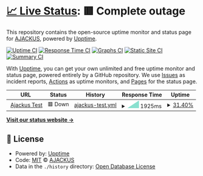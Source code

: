 # [📈 Live Status](https://ajackus.github.io/upptime-monitor): <!--live status--> **🟥 Complete outage**

This repository contains the open-source uptime monitor and status page for [AJACKUS](ajackus.com), powered by [Upptime](https://github.com/upptime/upptime).

[![Uptime CI](https://github.com/ajackus/upptime-monitor/workflows/Uptime%20CI/badge.svg)](https://github.com/ajackus/upptime-monitor/actions?query=workflow%3A%22Uptime+CI%22)
[![Response Time CI](https://github.com/ajackus/upptime-monitor/workflows/Response%20Time%20CI/badge.svg)](https://github.com/ajackus/upptime-monitor/actions?query=workflow%3A%22Response+Time+CI%22)
[![Graphs CI](https://github.com/ajackus/upptime-monitor/workflows/Graphs%20CI/badge.svg)](https://github.com/ajackus/upptime-monitor/actions?query=workflow%3A%22Graphs+CI%22)
[![Static Site CI](https://github.com/ajackus/upptime-monitor/workflows/Static%20Site%20CI/badge.svg)](https://github.com/ajackus/upptime-monitor/actions?query=workflow%3A%22Static+Site+CI%22)
[![Summary CI](https://github.com/ajackus/upptime-monitor/workflows/Summary%20CI/badge.svg)](https://github.com/ajackus/upptime-monitor/actions?query=workflow%3A%22Summary+CI%22)

With [Upptime](https://upptime.js.org), you can get your own unlimited and free uptime monitor and status page, powered entirely by a GitHub repository. We use [Issues](https://github.com/ajackus/upptime-monitor/issues) as incident reports, [Actions](https://github.com/ajackus/upptime-monitor/actions) as uptime monitors, and [Pages](https://ajackus.github.io/upptime-monitor) for the status page.

<!--start: status pages-->
<!-- This summary is generated by Upptime (https://github.com/upptime/upptime) -->
<!-- Do not edit this manually, your changes will be overwritten -->
<!-- prettier-ignore -->
| URL | Status | History | Response Time | Uptime |
| --- | ------ | ------- | ------------- | ------ |
| <img alt="" src="https://favicons.githubusercontent.com/ajackus.com" height="13"> [Ajackus Test](https://ajackus.com) | 🟥 Down | [ajackus-test.yml](https://github.com/ajackus/upptime-monitor/commits/HEAD/history/ajackus-test.yml) | <details><summary><img alt="Response time graph" src="./graphs/ajackus-test/response-time-week.png" height="20"> 1925ms</summary><br><a href="https://ajackus.github.io/upptime-monitor/history/ajackus-test"><img alt="Response time 1925" src="https://img.shields.io/endpoint?url=https%3A%2F%2Fraw.githubusercontent.com%2Fajackus%2Fupptime-monitor%2FHEAD%2Fapi%2Fajackus-test%2Fresponse-time.json"></a><br><a href="https://ajackus.github.io/upptime-monitor/history/ajackus-test"><img alt="24-hour response time 1925" src="https://img.shields.io/endpoint?url=https%3A%2F%2Fraw.githubusercontent.com%2Fajackus%2Fupptime-monitor%2FHEAD%2Fapi%2Fajackus-test%2Fresponse-time-day.json"></a><br><a href="https://ajackus.github.io/upptime-monitor/history/ajackus-test"><img alt="7-day response time 1925" src="https://img.shields.io/endpoint?url=https%3A%2F%2Fraw.githubusercontent.com%2Fajackus%2Fupptime-monitor%2FHEAD%2Fapi%2Fajackus-test%2Fresponse-time-week.json"></a><br><a href="https://ajackus.github.io/upptime-monitor/history/ajackus-test"><img alt="30-day response time 1925" src="https://img.shields.io/endpoint?url=https%3A%2F%2Fraw.githubusercontent.com%2Fajackus%2Fupptime-monitor%2FHEAD%2Fapi%2Fajackus-test%2Fresponse-time-month.json"></a><br><a href="https://ajackus.github.io/upptime-monitor/history/ajackus-test"><img alt="1-year response time 1925" src="https://img.shields.io/endpoint?url=https%3A%2F%2Fraw.githubusercontent.com%2Fajackus%2Fupptime-monitor%2FHEAD%2Fapi%2Fajackus-test%2Fresponse-time-year.json"></a></details> | <details><summary><a href="https://ajackus.github.io/upptime-monitor/history/ajackus-test">31.40%</a></summary><a href="https://ajackus.github.io/upptime-monitor/history/ajackus-test"><img alt="All-time uptime 31.40%" src="https://img.shields.io/endpoint?url=https%3A%2F%2Fraw.githubusercontent.com%2Fajackus%2Fupptime-monitor%2FHEAD%2Fapi%2Fajackus-test%2Fuptime.json"></a><br><a href="https://ajackus.github.io/upptime-monitor/history/ajackus-test"><img alt="24-hour uptime 31.40%" src="https://img.shields.io/endpoint?url=https%3A%2F%2Fraw.githubusercontent.com%2Fajackus%2Fupptime-monitor%2FHEAD%2Fapi%2Fajackus-test%2Fuptime-day.json"></a><br><a href="https://ajackus.github.io/upptime-monitor/history/ajackus-test"><img alt="7-day uptime 31.40%" src="https://img.shields.io/endpoint?url=https%3A%2F%2Fraw.githubusercontent.com%2Fajackus%2Fupptime-monitor%2FHEAD%2Fapi%2Fajackus-test%2Fuptime-week.json"></a><br><a href="https://ajackus.github.io/upptime-monitor/history/ajackus-test"><img alt="30-day uptime 31.40%" src="https://img.shields.io/endpoint?url=https%3A%2F%2Fraw.githubusercontent.com%2Fajackus%2Fupptime-monitor%2FHEAD%2Fapi%2Fajackus-test%2Fuptime-month.json"></a><br><a href="https://ajackus.github.io/upptime-monitor/history/ajackus-test"><img alt="1-year uptime 31.40%" src="https://img.shields.io/endpoint?url=https%3A%2F%2Fraw.githubusercontent.com%2Fajackus%2Fupptime-monitor%2FHEAD%2Fapi%2Fajackus-test%2Fuptime-year.json"></a></details>

<!--end: status pages-->

[**Visit our status website →**](https://ajackus.github.io/upptime-monitor)

## 📄 License

- Powered by: [Upptime](https://github.com/upptime/upptime)
- Code: [MIT](./LICENSE) © [AJACKUS](ajackus.com)
- Data in the `./history` directory: [Open Database License](https://opendatacommons.org/licenses/odbl/1-0/)
